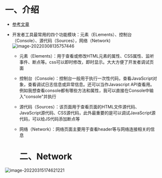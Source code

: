 # 一、介绍

- [参考文章](https://www.cnblogs.com/yaoyaojing/p/9530728.html)

- 开发者工具最常用的四个功能模块：元素（ELements）、控制台（Console）、源代码（Sources），网络（Network)![image-20220308135757446](https://yrecord.oss-cn-hangzhou.aliyuncs.com/picture/202206192316042.png)
  - 元素（Elements）：用于查看或修改HTML元素的属性、CSS属性、监听事件、断点等。css可以即时修改，即时显示。大大方便了开发者调试页面
  - 控制台（Console）：控制台一般用于执行一次性代码，查看JavaScript对象，查看调试日志信息或异常信息。还可以当作Javascript API查看用。例如我想查看console都有哪些方法和属性，我可以直接在Console中输入"console"并执行
  - 源代码（Sources）：该页面用于查看页面的HTML文件源代码、JavaScript源代码、CSS源代码，此外最重要的是可以调试JavaScript源代码，可以给JS代码添加断点等
  - 网络（Network）：网络页面主要用于查看header等与网络连接相关的信息

	# 二、Network

![image-20220315174621221](https://yrecord.oss-cn-hangzhou.aliyuncs.com/picture/202206192316477.png)
